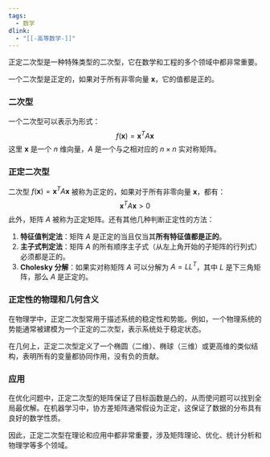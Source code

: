 ```yaml
---
tags:
  - 数学
dlink:
  - "[[-高等数学-]]"
---
```

正定二次型是一种特殊类型的二次型，它在数学和工程的多个领域中都非常重要。

一个二次型是正定的，如果对于所有非零向量 $\mathbf{x}$，它的值都是正的。

### 二次型
一个二次型可以表示为形式：
$$
f(\mathbf{x}) = \mathbf{x}^T A \mathbf{x}
$$
这里 $\mathbf{x}$ 是一个 $n$ 维向量，$A$ 是一个与之相对应的 $n \times n$ 实对称矩阵。

### 正定二次型
二次型 $f(\mathbf{x}) = \mathbf{x}^T A \mathbf{x}$ 被称为正定的，如果对于所有非零向量 $\mathbf{x}$，都有：
$$
\mathbf{x}^T A \mathbf{x} > 0
$$
此外，矩阵 $A$ 被称为正定矩阵。还有其他几种判断正定性的方法：

1. **特征值判定法**：矩阵 $A$ 是正定的当且仅当其**所有特征值都是正的**。
2. **主子式判定法**：矩阵 $A$ 的所有顺序主子式（从左上角开始的子矩阵的行列式）必须都是正的。
3. **Cholesky 分解**：如果实对称矩阵 $A$ 可以分解为 $A = L L^T$，其中 $L$ 是下三角矩阵，那么 $A$ 是正定的。

### 正定性的物理和几何含义

在物理学中，正定二次型常用于描述系统的稳定性和势能。例如，一个物理系统的势能通常被建模为一个正定的二次型，表示系统处于稳定状态。

在几何上，正定二次型定义了一个椭圆（二维）、椭球（三维）或更高维的类似结构，表明所有的变量都协同作用，没有负的贡献。

### 应用

在优化问题中，正定二次型的矩阵保证了目标函数是凸的，从而使问题可以找到全局最优解。在机器学习中，协方差矩阵通常假设为正定，这保证了数据的分布具有良好的数学性质。

因此，正定二次型在理论和应用中都非常重要，涉及矩阵理论、优化、统计分析和物理学等多个领域。